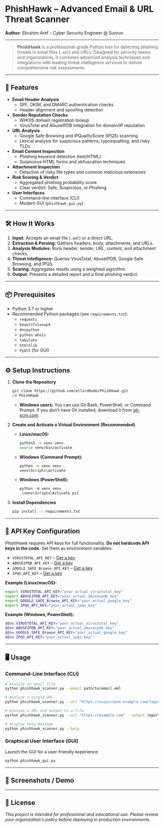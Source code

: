# PhishHawk – Advanced Email & URL Threat Scanner

**Author:** Ebrahim Aref – Cyber Security Engineer @ Sunrun

---

> **PhishHawk** is a professional-grade Python tool for detecting phishing threats in email files (`.eml`) and URLs. Designed for security teams and organizations, it combines advanced analysis techniques and integrations with leading threat intelligence services to deliver comprehensive risk assessments.

---

## 🚀 Features

- **Email Header Analysis**
  - SPF, DKIM, and DMARC authentication checks
  - Header alignment and spoofing detection
- **Sender Reputation Checks**
  - WHOIS domain registration lookup
  - VirusTotal and AbuseIPDB integration for domain/IP reputation
- **URL Analysis**
  - Google Safe Browsing and IPQualityScore (IPQS) scanning
  - Lexical analysis for suspicious patterns, typosquatting, and risky TLDs
- **Email Content Inspection**
  - Phishing keyword detection (text/HTML)
  - Suspicious HTML forms and obfuscation techniques
- **Attachment Inspection**
  - Detection of risky file types and common malicious extensions
- **Risk Scoring & Verdict**
  - Aggregated phishing probability score
  - Clear verdict: Safe, Suspicious, or Phishing
- **User Interfaces**
  - Command-line interface (CLI)
  - Modern GUI (`phishhawk_gui.py`)

---

## 🛠️ How It Works

1. **Input:** Accepts an email file (`.eml`) or a direct URL.
2. **Extraction & Parsing:** Gathers headers, body, attachments, and URLs.
3. **Analysis Modules:** Runs header, sender, URL, content, and attachment checks.
4. **Threat Intelligence:** Queries VirusTotal, AbuseIPDB, Google Safe Browsing, and IPQS.
5. **Scoring:** Aggregates results using a weighted algorithm.
6. **Output:** Presents a detailed report and a final phishing verdict.

---

## 📦 Prerequisites

- Python 3.7 or higher
- Recommended Python packages (see `requirements.txt`):
  - `requests`
  - `beautifulsoup4`
  - `dnspython`
  - `python-whois`
  - `tabulate`
  - `html5lib`
  - `PyQt5` (for GUI)

---

## ⚙️ Setup Instructions

1. **Clone the Repository**
   ```bash
   git clone https://github.com/ellord0xdo/PhishHawk.git
   cd PhishHawk
   ```
   - **Windows users:** You can use Git Bash, PowerShell, or Command Prompt. If you don't have Git installed, download it from [git-scm.com](https://git-scm.com/).

2. **Create and Activate a Virtual Environment (Recommended)**
   - **Linux/macOS:**
     ```bash
     python3 -m venv venv
     source venv/bin/activate
     ```
   - **Windows (Command Prompt):**
     ```cmd
     python -m venv venv
     venv\Scripts\activate
     ```
   - **Windows (PowerShell):**
     ```powershell
     python -m venv venv
     .\venv\Scripts\Activate.ps1
     ```

3. **Install Dependencies**
   ```bash
   pip install -r requirements.txt
   ```

---

## 🔑 API Key Configuration

PhishHawk requires API keys for full functionality. **Do not hardcode API keys in the code.** Set them as environment variables:

- `VIRUSTOTAL_API_KEY` – [Get a key](https://www.virustotal.com/gui/join-us)
- `ABUSEIPDB_API_KEY` – [Get a key](https://www.abuseipdb.com/register)
- `GOOGLE_SAFE_Browse_API_KEY` – [Get a key](https://developers.google.com/safe-browsing/v4/get-started)
- `IPQS_API_KEY` – [Get a key](https://www.ipqualityscore.com/signup)

**Example (Linux/macOS):**
```bash
export VIRUSTOTAL_API_KEY="your_actual_virustotal_key"
export ABUSEIPDB_API_KEY="your_actual_abuseipdb_key"
export GOOGLE_SAFE_Browse_API_KEY="your_actual_google_key"
export IPQS_API_KEY="your_actual_ipqs_key"
```

**Example (Windows, PowerShell):**
```powershell
$Env:VIRUSTOTAL_API_KEY="your_actual_virustotal_key"
$Env:ABUSEIPDB_API_KEY="your_actual_abuseipdb_key"
$Env:GOOGLE_SAFE_Browse_API_KEY="your_actual_google_key"
$Env:IPQS_API_KEY="your_actual_ipqs_key"
```

---

## 🖥️ Usage

### Command-Line Interface (CLI)

```bash
# Analyze an email file
python phishhawk_scanner.py --email path/to/email.eml

# Analyze a single URL
python phishhawk_scanner.py --url "https://suspicious-example.com/login"

# Analyze a URL and output to a file
python phishhawk_scanner.py --url "https://example.com" --output report.txt

# Display help message
python phishhawk_scanner.py --help
```

### Graphical User Interface (GUI)

Launch the GUI for a user-friendly experience:
```bash
python phishhawk_gui.py
```

---

## 📸 Screenshots / Demo

<!--
Add screenshots or demo images here for the GUI and CLI output.
Example:
![PhishHawk GUI Screenshot](docs/screenshot_gui.png)
![PhishHawk CLI Report](docs/screenshot_cli.png)
-->

---

## 📄 License

*This project is intended for professional and educational use. Please review your organization's policy before deploying in production environments.*


